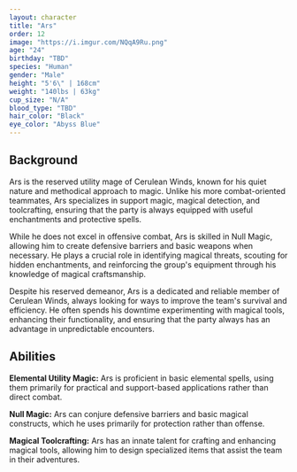 ```yaml
---
layout: character
title: "Ars"
order: 12
image: "https://i.imgur.com/NQqA9Ru.png"
age: "24"
birthday: "TBD"
species: "Human"
gender: "Male"
height: "5'6\" | 168cm"
weight: "140lbs | 63kg"
cup_size: "N/A"
blood_type: "TBD"
hair_color: "Black"
eye_color: "Abyss Blue"
---
```


## Background

Ars is the reserved utility mage of Cerulean Winds, known for his quiet nature and methodical approach to magic. Unlike his more combat-oriented teammates, Ars specializes in support magic, magical detection, and toolcrafting, ensuring that the party is always equipped with useful enchantments and protective spells.

While he does not excel in offensive combat, Ars is skilled in Null Magic, allowing him to create defensive barriers and basic weapons when necessary. He plays a crucial role in identifying magical threats, scouting for hidden enchantments, and reinforcing the group's equipment through his knowledge of magical craftsmanship.

Despite his reserved demeanor, Ars is a dedicated and reliable member of Cerulean Winds, always looking for ways to improve the team's survival and efficiency. He often spends his downtime experimenting with magical tools, enhancing their functionality, and ensuring that the party always has an advantage in unpredictable encounters.

## Abilities

**Elemental Utility Magic:** Ars is proficient in basic elemental spells, using them primarily for practical and support-based applications rather than direct combat.

**Null Magic:** Ars can conjure defensive barriers and basic magical constructs, which he uses primarily for protection rather than offense.

**Magical Toolcrafting:** Ars has an innate talent for crafting and enhancing magical tools, allowing him to design specialized items that assist the team in their adventures.
